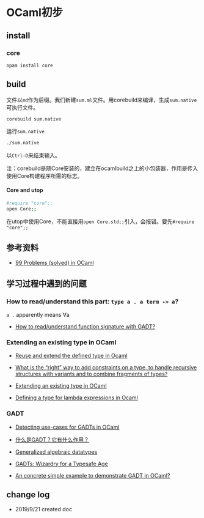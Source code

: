 # OCaml初步

## install

### core

`opam install core`

## build

文件以`md`作为后缀。我们新建`sum.ml`文件。用corebuild来编译，生成`sum.native`可执行文件。

`corebuild sum.native`

运行`sum.native`

``` bash
./sum.native
```

以`Ctrl-D`来结束输入。

注：corebuild是随Core安装的，建立在ocamlbuild之上的小包装器，作用是传入使用Core构建程序所需的标志。

#### Core and utop

``` bash
#require "core";;
open Core;;
```

在utop中使用Core，不能直接用`open Core.std;;`引入，会报错。要先`#require "core";;`

## 参考资料

- [99 Problems (solved) in OCaml](https://ocaml.org/learn/tutorials/99problems.html)

## 学习过程中遇到的问题

### How to read/understand this part: `type a . a term -> a`?

 `a .` apparently means ∀a

 - [How to read/understand function signature with GADT?](https://discuss.ocaml.org/t/how-to-read-understand-function-signature-with-gadt/2250)


### Extending an existing type in OCaml

- [Reuse and extend the defined type in Ocaml](https://stackoverflow.com/questions/6881652/reuse-and-extend-the-defined-type-in-ocaml)

- [What is the “right” way to add constraints on a type, to handle recursive structures with variants and to combine fragments of types?](https://discuss.ocaml.org/t/what-is-the-right-way-to-add-constraints-on-a-type-to-handle-recursive-structures-with-variants-and-to-combine-fragments-of-types/2810)

- [Extending an existing type in OCaml](https://stackoverflow.com/questions/1746743/extending-an-existing-type-in-ocaml)

- [Defining a type for lambda expressions in Ocaml](https://stackoverflow.com/questions/7369615/defining-a-type-for-lambda-expressions-in-ocaml)

### GADT

- [Detecting use-cases for GADTs in OCaml](https://mads-hartmann.com/ocaml/2015/01/05/gadt-ocaml.html)

- [什么是GADT？它有什么作用？](https://www.zhihu.com/question/67043774)

- [Generalized algebraic datatypes](https://caml.inria.fr/pub/docs/manual-ocaml/manual033.html)

- [GADTs: Wizardry for a Typesafe Age](https://dttw.tech/posts/SkHN2ZlEG)

 - [An concrete simple example to demonstrate GADT in OCaml?](https://stackoverflow.com/questions/27864200/an-concrete-simple-example-to-demonstrate-gadt-in-ocaml)



## change log

- 2019/9/21 created doc
